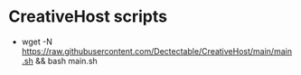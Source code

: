 # CreativeHost scripts

- wget -N https://raw.githubusercontent.com/Dectectable/CreativeHost/main/main.sh && bash main.sh
